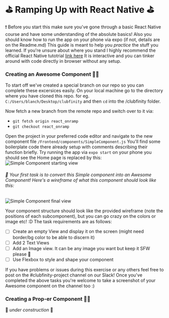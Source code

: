 # ⛳ Ramping Up with React Native ⛳

❗ Before you start this make sure you've gone through a basic React Native course and have some understanding of the absolute basics! Also you should know how to run the app on your phone via expo (if not, details are on the Readme.md) This guide is meant to help you *practice* the stuff you learned. If you're unsure about where you stand I highly recommend the official React Native tutotrial [link here](https://facebook.github.io/react-native/docs/tutorial) It is interactive and you can tinker around with code directly in browser without any setup.

### Creating an Awesome Component 👶🏽
To start off we've created a special branch on our repo so you can complete these excersices easily. On your local machine go to the directory where you have cloned this repo. for eg. `C:/Users/blanch/Desktop/clubfinity` and then `cd` into the /clubfinity folder. 

Now fetch a new branch from the remote repo and switch over to it via:
* `git fetch origin react_onramp`
* `git checkout react_onramp`

Open the project in your preferred code editor and navigate to the new component file `/Frontend/components/SimpleComponent.js` You'll find some boilerplate code there already setup with comments describing their function briefly. Try running the app via `expo start` on your phone you should see the Home page is replaced by this:
![Simple Component starting view](Frontend/assets/images/boilerPlateScreen.jpg)

###### 💠 Your first task is to convert this Simple component into an Awesome Component! Here's a wireframe of what this component should look like this:

![Simple Component final view](https://trello-attachments.s3.amazonaws.com/5c979fbebe58ae613e2c43a2/5c97b48943429654d982277b/e7024200fb7831bad382ad0351deb4ed/Clubfinity_tutorial_comp.png)

Your component structure should look like the provided wireframe (note the positions of each subcomponent), but you can go crazy on the colors or image etc! :D The task requirements are as follows:
* [ ] Create an empty View and display it on the screen (might need border/bg color to be able to discern it)
* [ ] Add 2 Text Views
* [ ] Add an Image view. It can be any image you want but keep it SFW please :eyes:
* [ ] Use Flexbox to style and shape your component

If you have problems or issues during this exercise or any others feel free to post on the #clubfinity-project channel on our Slack! Once you've completed the above tasks you're welcome to take a screenshot of your Awesome component on the channel too :) 


### Creating a Prop-er Component 🐱‍👤
🚧 *under construction* 🚧


